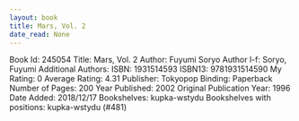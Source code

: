 ```yaml
---
layout: book
title: Mars, Vol. 2
date_read: None
---
```


Book Id: 245054
Title: Mars, Vol. 2
Author: Fuyumi Soryo
Author l-f: Soryo, Fuyumi
Additional Authors: 
ISBN: 1931514593
ISBN13: 9781931514590
My Rating: 0
Average Rating: 4.31
Publisher: Tokyopop
Binding: Paperback
Number of Pages: 200
Year Published: 2002
Original Publication Year: 1996
Date Added: 2018/12/17
Bookshelves: kupka-wstydu
Bookshelves with positions: kupka-wstydu (#481)

